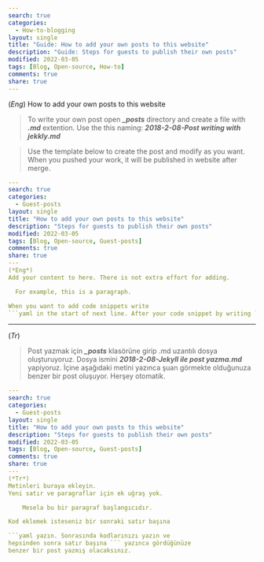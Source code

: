 ```yaml
---
search: true
categories: 
  - How-to-blogging
layout: single
title: "Guide: How to add your own posts to this website"
description: "Guide: Steps for guests to publish their own posts"
modified: 2022-03-05
tags: [Blog, Open-source, How-to]
comments: true
share: true
---
```

(*Eng*) How to add your own posts to this website

>To write your own post open ***_\_posts_*** directory and create a file with ***.md*** extention. Use the this naming: ***2018-2-08-Post writing with jekkly.md***  

>Use the template below to create the post and modify as you want. When you pushed your work, it will be published in website after merge.

```yaml
---
search: true
categories: 
  - Guest-posts
layout: single
title: "How to add your own posts to this website"
description: "Steps for guests to publish their own posts"
modified: 2022-03-05
tags: [Blog, Open-source, Guest-posts]
comments: true
share: true
---
(*Eng*)
Add your content to here. There is not extra effort for adding.

  For example, this is a paragraph.

When you want to add code snippets write
```yaml in the start of next line. After your code snippet by writing ``` you will have added your code snippet like this you are reading.

```

---
(*Tr*) 

>Post yazmak için ***_\_posts_*** klasörüne girip .md uzantılı dosya oluşturuyoruz. Dosya ismini ***2018-2-08-Jekyll ile post yazma.md*** yapiyoruz.
İçine aşağıdaki metini yazınca şuan görmekte olduğunuza benzer bir post oluşuyor. Herşey otomatik.

```yaml
---
search: true
categories: 
  - Guest-posts
layout: single
title: "How to add your own posts to this website"
description: "Steps for guests to publish their own posts"
modified: 2022-03-05
tags: [Blog, Open-source, Guest-posts]
comments: true
share: true
---
(*Tr*)
Metinleri buraya ekleyin.
Yeni satır ve paragraflar için ek uğraş yok.

	Mesela bu bir paragraf başlangıcıdır.

Kod eklemek isteseniz bir sonraki satır başına

```yaml yazın. Sonrasında kodlarınızı yazın ve
hepsinden sonra satır başına ``` yazınca gördüğünüze
benzer bir post yazmış olacaksınız. 

```
